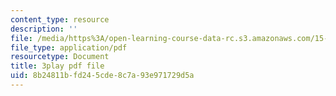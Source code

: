 ```yaml
---
content_type: resource
description: ''
file: /media/https%3A/open-learning-course-data-rc.s3.amazonaws.com/15-071-the-analytics-edge-spring-2017/8b24811bfd245cde8c7a93e971729d5a_J9-3p_J9o2Y.pdf
file_type: application/pdf
resourcetype: Document
title: 3play pdf file
uid: 8b24811b-fd24-5cde-8c7a-93e971729d5a
---
```

